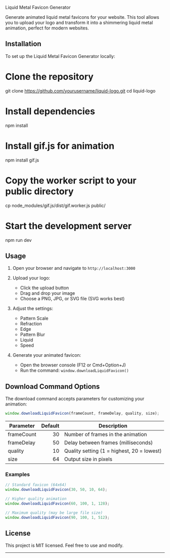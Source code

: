 Liquid Metal Favicon Generator

Generate animated liquid metal favicons for your website. This tool allows you to upload your logo and transform it into a shimmering liquid metal animation, perfect for modern websites.

## Installation

To set up the Liquid Metal Favicon Generator locally:

# Clone the repository
git clone https://github.com/yourusername/liquid-logo.git
cd liquid-logo

# Install dependencies
npm install

# Install gif.js for animation
npm install gif.js

# Copy the worker script to your public directory
cp node_modules/gif.js/dist/gif.worker.js public/

# Start the development server
npm run dev

## Usage

1. Open your browser and navigate to `http://localhost:3000`

2. Upload your logo:
   - Click the upload button
   - Drag and drop your image
   - Choose a PNG, JPG, or SVG file (SVG works best)

3. Adjust the settings:
   - Pattern Scale
   - Refraction
   - Edge
   - Pattern Blur
   - Liquid
   - Speed

4. Generate your animated favicon:
   - Open the browser console (F12 or Cmd+Option+J)
   - Run the command: `window.downloadLiquidFavicon()`

## Download Command Options

The download command accepts parameters for customizing your animation:

```javascript
window.downloadLiquidFavicon(frameCount, frameDelay, quality, size);
```

| Parameter   | Default | Description                                |
|-------------|--------:|--------------------------------------------|
| frameCount  | 30      | Number of frames in the animation          |
| frameDelay  | 50      | Delay between frames (milliseconds)        |
| quality     | 10      | Quality setting (1 = highest, 20 = lowest) |
| size        | 64      | Output size in pixels                      |

### Examples

```javascript
// Standard favicon (64x64)
window.downloadLiquidFavicon(30, 50, 10, 64);

// Higher quality animation
window.downloadLiquidFavicon(60, 100, 1, 128);

// Maximum quality (may be large file size)
window.downloadLiquidFavicon(90, 100, 1, 512);
```

## License

This project is MIT licensed. Feel free to use and modify.

---

